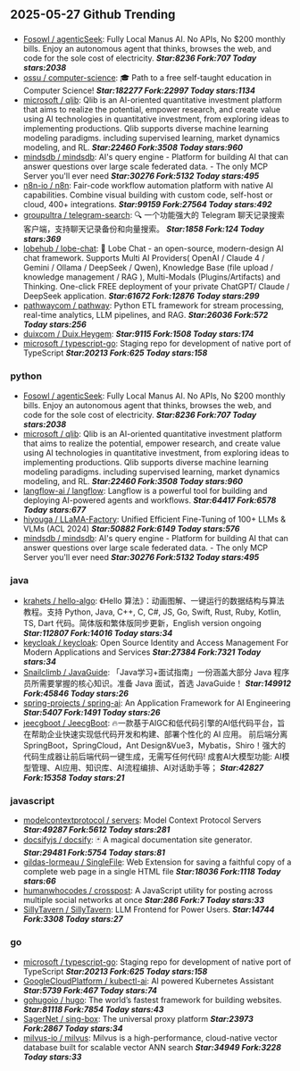 ## 2025-05-27 Github Trending

### 
* [Fosowl / agenticSeek](https://github.com/Fosowl/agenticSeek): Fully Local Manus AI. No APIs, No $200 monthly bills. Enjoy an autonomous agent that thinks, browses the web, and code for the sole cost of electricity. ***Star:8236 Fork:707 Today stars:2038***
* [ossu / computer-science](https://github.com/ossu/computer-science): 🎓 Path to a free self-taught education in Computer Science! ***Star:182277 Fork:22997 Today stars:1134***
* [microsoft / qlib](https://github.com/microsoft/qlib): Qlib is an AI-oriented quantitative investment platform that aims to realize the potential, empower research, and create value using AI technologies in quantitative investment, from exploring ideas to implementing productions. Qlib supports diverse machine learning modeling paradigms. including supervised learning, market dynamics modeling, and RL. ***Star:22460 Fork:3508 Today stars:960***
* [mindsdb / mindsdb](https://github.com/mindsdb/mindsdb): AI's query engine - Platform for building AI that can answer questions over large scale federated data. - The only MCP Server you'll ever need ***Star:30276 Fork:5132 Today stars:495***
* [n8n-io / n8n](https://github.com/n8n-io/n8n): Fair-code workflow automation platform with native AI capabilities. Combine visual building with custom code, self-host or cloud, 400+ integrations. ***Star:99159 Fork:27564 Today stars:492***
* [groupultra / telegram-search](https://github.com/groupultra/telegram-search): 🔍 一个功能强大的 Telegram 聊天记录搜索客户端，支持聊天记录备份和向量搜索。 ***Star:1858 Fork:124 Today stars:369***
* [lobehub / lobe-chat](https://github.com/lobehub/lobe-chat): 🤯 Lobe Chat - an open-source, modern-design AI chat framework. Supports Multi AI Providers( OpenAI / Claude 4 / Gemini / Ollama / DeepSeek / Qwen), Knowledge Base (file upload / knowledge management / RAG ), Multi-Modals (Plugins/Artifacts) and Thinking. One-click FREE deployment of your private ChatGPT/ Claude / DeepSeek application. ***Star:61672 Fork:12876 Today stars:299***
* [pathwaycom / pathway](https://github.com/pathwaycom/pathway): Python ETL framework for stream processing, real-time analytics, LLM pipelines, and RAG. ***Star:26036 Fork:572 Today stars:256***
* [duixcom / Duix.Heygem](https://github.com/duixcom/Duix.Heygem):  ***Star:9115 Fork:1508 Today stars:174***
* [microsoft / typescript-go](https://github.com/microsoft/typescript-go): Staging repo for development of native port of TypeScript ***Star:20213 Fork:625 Today stars:158***

### python
* [Fosowl / agenticSeek](https://github.com/Fosowl/agenticSeek): Fully Local Manus AI. No APIs, No $200 monthly bills. Enjoy an autonomous agent that thinks, browses the web, and code for the sole cost of electricity. ***Star:8236 Fork:707 Today stars:2038***
* [microsoft / qlib](https://github.com/microsoft/qlib): Qlib is an AI-oriented quantitative investment platform that aims to realize the potential, empower research, and create value using AI technologies in quantitative investment, from exploring ideas to implementing productions. Qlib supports diverse machine learning modeling paradigms. including supervised learning, market dynamics modeling, and RL. ***Star:22460 Fork:3508 Today stars:960***
* [langflow-ai / langflow](https://github.com/langflow-ai/langflow): Langflow is a powerful tool for building and deploying AI-powered agents and workflows. ***Star:64417 Fork:6578 Today stars:677***
* [hiyouga / LLaMA-Factory](https://github.com/hiyouga/LLaMA-Factory): Unified Efficient Fine-Tuning of 100+ LLMs & VLMs (ACL 2024) ***Star:50882 Fork:6149 Today stars:576***
* [mindsdb / mindsdb](https://github.com/mindsdb/mindsdb): AI's query engine - Platform for building AI that can answer questions over large scale federated data. - The only MCP Server you'll ever need ***Star:30276 Fork:5132 Today stars:495***

### java
* [krahets / hello-algo](https://github.com/krahets/hello-algo): 《Hello 算法》：动画图解、一键运行的数据结构与算法教程。支持 Python, Java, C++, C, C#, JS, Go, Swift, Rust, Ruby, Kotlin, TS, Dart 代码。简体版和繁体版同步更新，English version ongoing ***Star:112807 Fork:14016 Today stars:34***
* [keycloak / keycloak](https://github.com/keycloak/keycloak): Open Source Identity and Access Management For Modern Applications and Services ***Star:27384 Fork:7321 Today stars:34***
* [Snailclimb / JavaGuide](https://github.com/Snailclimb/JavaGuide): 「Java学习+面试指南」一份涵盖大部分 Java 程序员所需要掌握的核心知识。准备 Java 面试，首选 JavaGuide！ ***Star:149912 Fork:45846 Today stars:26***
* [spring-projects / spring-ai](https://github.com/spring-projects/spring-ai): An Application Framework for AI Engineering ***Star:5407 Fork:1491 Today stars:26***
* [jeecgboot / JeecgBoot](https://github.com/jeecgboot/JeecgBoot): 🔥一款基于AIGC和低代码引擎的AI低代码平台，旨在帮助企业快速实现低代码开发和构建、部署个性化的 AI 应用。 前后端分离 SpringBoot，SpringCloud，Ant Design&Vue3，Mybatis，Shiro！强大的代码生成器让前后端代码一键生成，无需写任何代码! 成套AI大模型功能: AI模型管理、AI应用、知识库、AI流程编排、AI对话助手等； ***Star:42827 Fork:15358 Today stars:21***

### javascript
* [modelcontextprotocol / servers](https://github.com/modelcontextprotocol/servers): Model Context Protocol Servers ***Star:49287 Fork:5612 Today stars:281***
* [docsifyjs / docsify](https://github.com/docsifyjs/docsify): 🃏 A magical documentation site generator. ***Star:29481 Fork:5754 Today stars:81***
* [gildas-lormeau / SingleFile](https://github.com/gildas-lormeau/SingleFile): Web Extension for saving a faithful copy of a complete web page in a single HTML file ***Star:18036 Fork:1118 Today stars:66***
* [humanwhocodes / crosspost](https://github.com/humanwhocodes/crosspost): A JavaScript utility for posting across multiple social networks at once ***Star:286 Fork:7 Today stars:33***
* [SillyTavern / SillyTavern](https://github.com/SillyTavern/SillyTavern): LLM Frontend for Power Users. ***Star:14744 Fork:3308 Today stars:27***

### go
* [microsoft / typescript-go](https://github.com/microsoft/typescript-go): Staging repo for development of native port of TypeScript ***Star:20213 Fork:625 Today stars:158***
* [GoogleCloudPlatform / kubectl-ai](https://github.com/GoogleCloudPlatform/kubectl-ai): AI powered Kubernetes Assistant ***Star:5739 Fork:467 Today stars:74***
* [gohugoio / hugo](https://github.com/gohugoio/hugo): The world’s fastest framework for building websites. ***Star:81118 Fork:7854 Today stars:43***
* [SagerNet / sing-box](https://github.com/SagerNet/sing-box): The universal proxy platform ***Star:23973 Fork:2867 Today stars:34***
* [milvus-io / milvus](https://github.com/milvus-io/milvus): Milvus is a high-performance, cloud-native vector database built for scalable vector ANN search ***Star:34949 Fork:3228 Today stars:33***
